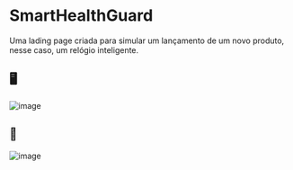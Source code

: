 # SmartHealthGuard

Uma lading page criada para simular um lançamento de um novo produto, nesse caso, um relógio inteligente.

🖥️
--
![image](https://github.com/FelipeGPellegrini/smart-health-guard/assets/107892258/4652a3d1-2a3b-4f40-ab38-7f3a2cb666ec)

📱
--
![image](https://github.com/FelipeGPellegrini/smart-health-guard/assets/107892258/58406a10-d166-44b4-9d31-f92abec7885e)


